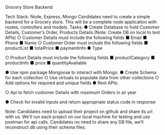 Grocery Store Backend

Tech Stack: Node, Express, Mongo
Candidates need to create a simple backend for a Grocery store. This will be a complete node
application with routes, controllers and models.
Tasks:
● Create Database to hold Customer Details, Customer’s Order, Products Details.(Note:
Create DB on local to test APIs)
○ Customer Details must include the following fields
■ Email
■ Phone
■ Name
○ Customer Order must include the following fields
■ productList
■ totalPrice
■ paymentInfo
● Type

○ Product Details must include the following fields
■ productCategory
■ productInfo
■ price
■ quantityAvailable

● Use npm package Mongoose to interact with Mongo.
● Create Schema for each collection
○ Use virtuals to populate data from other collections
○ Add options for required and unique fields
● Rest APIs:
<!-- ○ Api to fetch Customers list -->
<!-- ○ Api to fetch specific Customer Orders list -->
○ Api to fetch customer Details with maximum Orders in an year
<!-- ○ Api to create new Customer -->
<!-- ○ Api to create new Product -->
<!-- ○ API to update Product Price -->
● Check for invalid inputs and return appropriate status code in response

Note: Candidates need to upload their project on github and share its url with us. We'll
run each project on our local machine for testing and use postman for api calls.
Candidates no need to share any DB file, we’ll reconstruct db using their schema files.